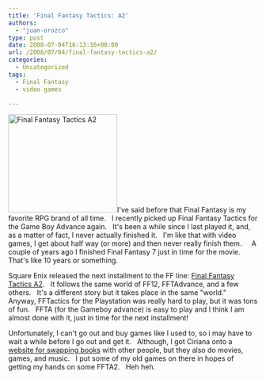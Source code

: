 ```yaml
---
title: 'Final Fantasy Tactics: A2'
authors: 
  - "juan-orozco"
type: post
date: 2008-07-04T16:13:16+00:00
url: /2008/07/04/final-fantasy-tactics-a2/
categories:
  - Uncategorized
tags:
  - Final Fantasy
  - video games

---
```

<img class="alignleft size-medium wp-image-472" title="FFTA2" src="https://i1.wp.com/guamaso.com/wp-content/uploads/2008/07/180757b.jpg?resize=220%2C198" alt="Final Fantasy Tactics A2" width="220" height="198" data-recalc-dims="1" />I've said before that Final Fantasy is my favorite RPG brand of all time.   I recently picked up Final Fantasy Tactics for the Game Boy Advance again.   It's been a while since I last played it, and, as a matter of fact, I never actually finished it.   I'm like that with video games, I get about half way (or more) and then never really finish them.     A couple of years ago I finished Final Fantasy 7 just in time for the movie.   That's like 10 years or something.

Square Enix released the next installment to the FF line: <a href="http://www.ebgames.com/Catalog/ProductDetails.aspx?sku=180757" target="_blank" rel="noopener noreferrer">Final Fantasy Tactics A2</a>.   It follows the same world of FF12, FFTAdvance, and a few others.   It's a different story but it takes place in the same "world."   Anyway, FFTactics for the Playstation was really hard to play, but it was tons of fun.   FFTA (for the Gameboy advance) is easy to play and I think I am almost done with it, just in time for the next installment!

Unfortunately, I can't go out and buy games like I used to, so i may have to wait a while before I go out and get it.   Although, I got Ciriana onto a <a href="http://www.swaptree.com" target="_blank" rel="noopener noreferrer">website for swapping books</a> with other people, but they also do movies, games, and music.   I put some of my old games on there in hopes of getting my hands on some FFTA2.   Heh heh.